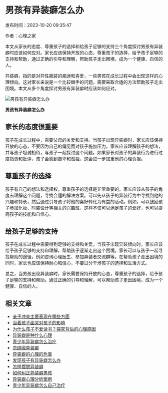 # 男孩有异装癖怎么办

发布时间：2023-10-20 09:35:47

作者：心理之家

本文从家长的态度、尊重孩子的选择和给孩子足够的支持三个角度探讨男孩有异装癖时应该如何应对。家长应该保持开放的心态，尊重孩子的选择，给予孩子足够的支持和帮助，通过正确的引导和理解，帮助孩子走出困境，成为一个健康、自信的人。

异装癖，指的是对异性服装的痴迷和喜爱，一些男孩在成长过程中会出现这样的心理倾向。这对家长来说是一个比较棘手的问题，需要采取合适的方法帮助孩子走出困境。本文从多个角度探讨男孩有异装癖时应该如何应对。

![男孩有异装癖怎么办](/d/file/2023-10-20/65cecc29b1bbde3209fa1be86aa2cfb7.jpg)

**男孩有异装癖怎么办**

## 家长的态度很重要

孩子在成长过程中，需要父母的关爱和支持。当孩子出现异装癖时，家长应该保持开放的心态，不要因为自己的偏见而对孩子施加压力。家长应该理解孩子的想法，并与孩子坦诚相待，与孩子一起探讨这个问题。如果家长对孩子的异装行为进行过度指责和批评，孩子会感到自卑和孤独，这会进一步加重他的心理负担。

## 尊重孩子的选择

孩子有自己的想法和选择权，尊重孩子的选择是非常重要的。家长应该从孩子的角度去理解这个问题，寻找合适的解决方案。可以先从孩子的异装行为中寻找到他的兴趣和特长，然后通过引导孩子将他的喜好转化为有益的活动。例如，可以鼓励孩子参加化妆、时装设计等相关的兴趣班，这样不仅可以满足孩子的爱好，也可以提高孩子的技能和自信心。

## 给孩子足够的支持

孩子在成长过程中需要得到足够的支持和关爱。当孩子出现异装倾向时，家长应该给予孩子足够的支持和理解，帮助孩子逐渐走出这个困境。家长可以与孩子一起寻找帮助的途径，例如咨询心理医生、参加异装者交流群等。在帮助孩子走出困境的同时，家长也应该保持耐心和信心，不要过分干涉孩子的选择和生活方式。

总之，当男孩出现异装癖时，家长需要保持开放的心态，尊重孩子的选择，给予孩子足够的支持和帮助。通过正确的引导和理解，可以帮助孩子走出困境，成为一个健康、自信的人。

## 相关文章

- [亲子冲突主要表现在哪些方面](/zhishi/jiating/2023-10-20/23758.html)
- [当着孩子面哭对孩子的影响](/zhishi/jiating/2023-10-20/23760.html)
- [为什么孩子不爱读书？探究背后的心理原因](/zhishi/jiating/2023-10-20/30789.html)
- [异装癖是种什么心理](/zhishi/jiating/2023-10-20/26843.html)
- [青少年异装癖怎么治疗](/zhishi/jiating/2023-10-20/26452.html)
- [恋绸缎异装癖](/zhishi/jiating/2023-10-20/24624.html)
- [异装癖的心理的危害](/zhishi/jiating/2023-10-20/24479.html)
- [发现孩子有异装癖怎么办](/zhishi/jiating/2023-10-20/24273.html)
- [怎样摆脱异装癖](/zhishi/jiating/2023-10-20/24140.html)
- [如何纠正异装癖男孩](/zhishi/jiating/2023-10-20/24049.html)
- [异装癖心理分析案例](/zhishi/jiating/2023-10-20/23933.html)
- [青少年异装癖怎么自己治疗](/zhishi/jiating/2023-10-20/23909.html)